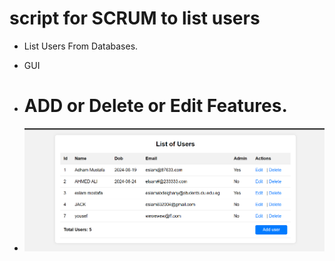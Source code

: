 
# script for SCRUM to list users
- List Users From Databases.
- GUI
- # ADD or  Delete or  Edit Features.

- ![config](List.png)

  
